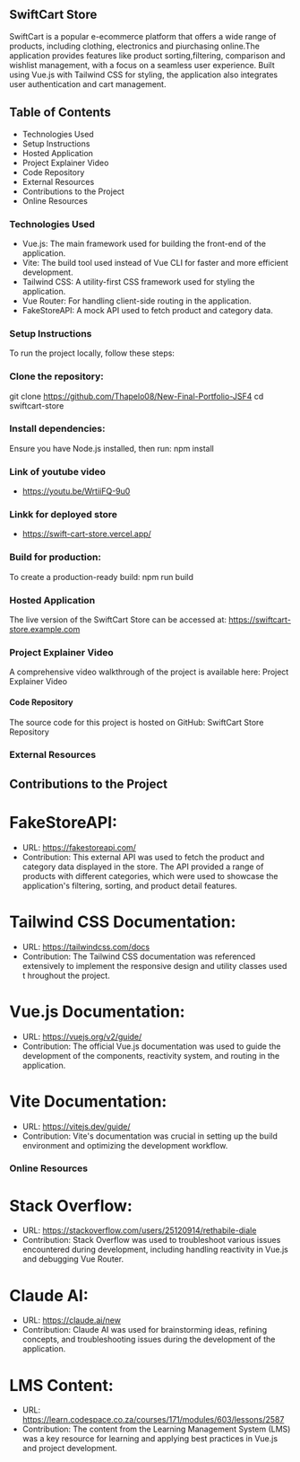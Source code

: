 ## SwiftCart Store
SwiftCart is a popular e-ecommerce platform that offers a wide range of products, including clothing, electronics and piurchasing online.The application provides features like product sorting,filtering, comparison and wishlist management, with a focus on a seamless user experience. Built using Vue.js with Tailwind CSS for styling, the application also integrates user authentication and cart management.

## Table of Contents

- Technologies Used
- Setup Instructions
- Hosted Application
- Project Explainer Video
- Code Repository
- External Resources
- Contributions to the Project
- Online Resources

### Technologies Used
- Vue.js: The main framework used for building the front-end of the application.
- Vite: The build tool used instead of Vue CLI for faster and more efficient development.
- Tailwind CSS: A utility-first CSS framework used for styling the application.
- Vue Router: For handling client-side routing in the application.
- FakeStoreAPI: A mock API used to fetch product and category data.

### Setup Instructions
To run the project locally, follow these steps:

### Clone the repository:
git clone https://github.com/Thapelo08/New-Final-Portfolio-JSF4 cd swiftcart-store

### Install dependencies:
Ensure you have Node.js installed, then run: npm install

### Link of youtube video

- https://youtu.be/WrtiiFQ-9u0

### Linkk for deployed store
- https://swift-cart-store.vercel.app/

### Build for production:
To create a production-ready build: npm run build

### Hosted Application
The live version of the SwiftCart Store can be accessed at: https://swiftcart-store.example.com

### Project Explainer Video
A comprehensive video walkthrough of the project is available here: Project Explainer Video

#### Code Repository
The source code for this project is hosted on GitHub: SwiftCart Store Repository

### External Resources

## Contributions to the Project

# FakeStoreAPI:
- URL: https://fakestoreapi.com/
- Contribution: This external API was used to fetch the product and category data displayed in the store. The API provided a range of products with different categories, which were used to showcase the application's filtering, sorting, and product detail features.

# Tailwind CSS Documentation:
- URL: https://tailwindcss.com/docs
- Contribution: The Tailwind CSS documentation was referenced extensively to implement the responsive design and utility classes used t hroughout the project.

# Vue.js Documentation:
- URL: https://vuejs.org/v2/guide/
- Contribution: The official Vue.js documentation was used to guide the development of the components, reactivity system, and routing in the application.

# Vite Documentation:
- URL: https://vitejs.dev/guide/
- Contribution: Vite's documentation was crucial in setting up the build environment and optimizing the development workflow.

### Online Resources

# Stack Overflow:
- URL: https://stackoverflow.com/users/25120914/rethabile-diale
- Contribution: Stack Overflow was used to troubleshoot various issues encountered during development, including handling reactivity in Vue.js and debugging Vue Router.

# Claude AI:
- URL: https://claude.ai/new
- Contribution: Claude AI was used for brainstorming ideas, refining concepts, and troubleshooting issues during the development of the application.

# LMS Content:
- URL: https://learn.codespace.co.za/courses/171/modules/603/lessons/2587
- Contribution: The content from the Learning Management System (LMS) was a key resource for learning and applying best practices in Vue.js and project development.




